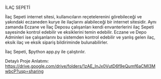İLAÇ SEPETİ

İlaç Sepeti internet sitesi, kullanıcıların reçetelerenini görebileceği ve yakındaki eczaneden kurye ile ilaçlarını alabileceği bir internet sitesidir. Aynı zamanda Eczane ve İlaç Deposu çalışanları kendi envanterlerini ilaç Sepeti sayesinde kontrol edebilir ve eksiklerini temin edebilir. Eczane ve Depo Adminleri ise çalışanlarını bu sistemden kontrol edebilir ve yanlış gelen ilaç, eksik ilaç ve eksik sipariş bildiriminde bulunabilirler.

İlaç Sepeti, $python app.py
ile çalıştırılır.

Detaylı Proje Anlatımı: https://drive.google.com/drive/folders/1zAE_InJx0VutD6f9eQumf6aCMl3MwbcP?usp=sharing